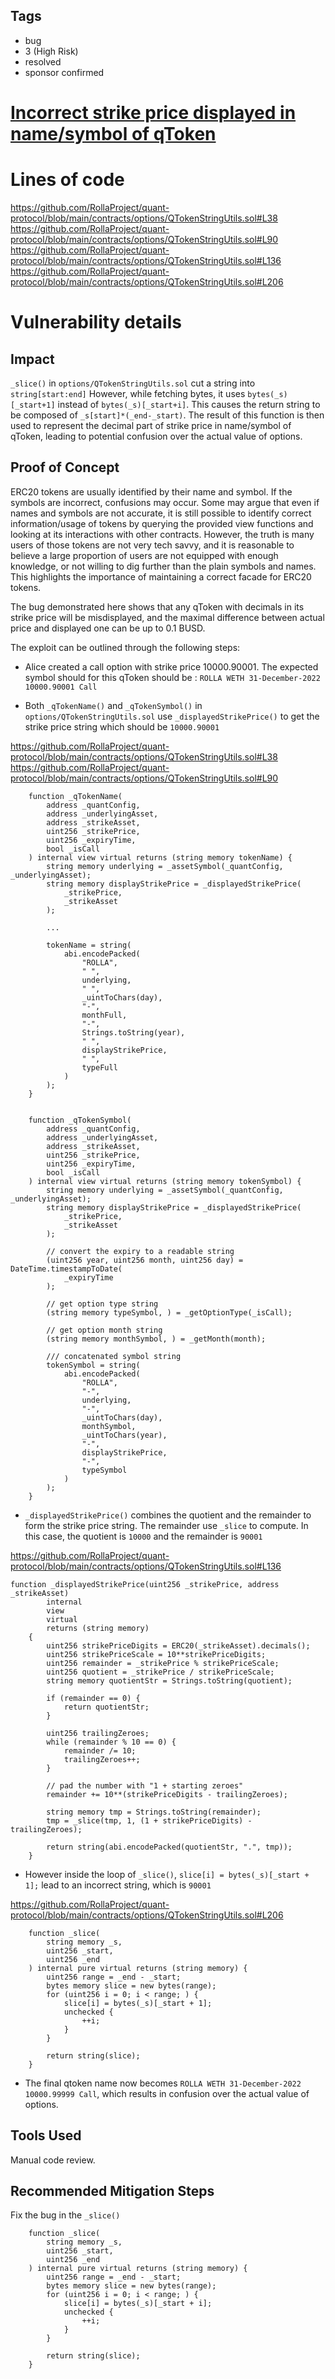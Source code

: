 ## Tags

- bug
- 3 (High Risk)
- resolved
- sponsor confirmed

# [Incorrect strike price displayed in name/symbol of qToken ](https://github.com/code-423n4/2022-03-rolla-findings/issues/28) 

# Lines of code

https://github.com/RollaProject/quant-protocol/blob/main/contracts/options/QTokenStringUtils.sol#L38
https://github.com/RollaProject/quant-protocol/blob/main/contracts/options/QTokenStringUtils.sol#L90
https://github.com/RollaProject/quant-protocol/blob/main/contracts/options/QTokenStringUtils.sol#L136
https://github.com/RollaProject/quant-protocol/blob/main/contracts/options/QTokenStringUtils.sol#L206


# Vulnerability details

## Impact

`_slice()` in `options/QTokenStringUtils.sol` cut a string into `string[start:end]` However, while fetching bytes, it uses `bytes(_s)[_start+1]` instead of `bytes(_s)[_start+i]`. This causes the return string to be composed of `_s[start]*(_end-_start)`. The result of this function is then used to represent the decimal part of strike price in name/symbol of qToken, leading to potential confusion over the actual value of options.


## Proof of Concept

ERC20 tokens are usually identified by their name and symbol. If the symbols are incorrect, confusions may occur. Some may argue that even if names and symbols are not accurate, it is still possible to identify correct information/usage of tokens by querying the provided view functions and looking at its interactions with other contracts. However, the truth is many users of those tokens are not very tech savvy, and it is reasonable to believe a large proportion of users are not equipped with enough knowledge, or not willing to dig further than the plain symbols and names. This highlights the importance of maintaining a correct facade for ERC20 tokens.

The bug demonstrated here shows that any qToken with decimals in its strike price will be misdisplayed, and the maximal difference between actual price and displayed one can be up to 0.1 BUSD.

The exploit can be outlined through the following steps:

* Alice created a call option with strike price 10000.90001. The expected symbol should for this qToken should be : `ROLLA WETH 31-December-2022 10000.90001 Call`

* Both `_qTokenName()` and `_qTokenSymbol()` in `options/QTokenStringUtils.sol` use `_displayedStrikePrice()` to get the strike price string which should be `10000.90001`

https://github.com/RollaProject/quant-protocol/blob/main/contracts/options/QTokenStringUtils.sol#L38
https://github.com/RollaProject/quant-protocol/blob/main/contracts/options/QTokenStringUtils.sol#L90

```
    function _qTokenName(
        address _quantConfig,
        address _underlyingAsset,
        address _strikeAsset,
        uint256 _strikePrice,
        uint256 _expiryTime,
        bool _isCall
    ) internal view virtual returns (string memory tokenName) {
        string memory underlying = _assetSymbol(_quantConfig, _underlyingAsset);
        string memory displayStrikePrice = _displayedStrikePrice(
            _strikePrice,
            _strikeAsset
        );
		
        ...
		
        tokenName = string(
            abi.encodePacked(
                "ROLLA",
                " ",
                underlying,
                " ",
                _uintToChars(day),
                "-",
                monthFull,
                "-",
                Strings.toString(year),
                " ",
                displayStrikePrice,
                " ",
                typeFull
            )
        );
    }
```

```

    function _qTokenSymbol(
        address _quantConfig,
        address _underlyingAsset,
        address _strikeAsset,
        uint256 _strikePrice,
        uint256 _expiryTime,
        bool _isCall
    ) internal view virtual returns (string memory tokenSymbol) {
        string memory underlying = _assetSymbol(_quantConfig, _underlyingAsset);
        string memory displayStrikePrice = _displayedStrikePrice(
            _strikePrice,
            _strikeAsset
        );

        // convert the expiry to a readable string
        (uint256 year, uint256 month, uint256 day) = DateTime.timestampToDate(
            _expiryTime
        );

        // get option type string
        (string memory typeSymbol, ) = _getOptionType(_isCall);

        // get option month string
        (string memory monthSymbol, ) = _getMonth(month);

        /// concatenated symbol string
        tokenSymbol = string(
            abi.encodePacked(
                "ROLLA",
                "-",
                underlying,
                "-",
                _uintToChars(day),
                monthSymbol,
                _uintToChars(year),
                "-",
                displayStrikePrice,
                "-",
                typeSymbol
            )
        );
    }
```

* `_displayedStrikePrice()` combines the quotient and the remainder to form the strike price string. The remainder use `_slice` to compute. In this case, the quotient is `10000` and the remainder is `90001`

https://github.com/RollaProject/quant-protocol/blob/main/contracts/options/QTokenStringUtils.sol#L136
```
function _displayedStrikePrice(uint256 _strikePrice, address _strikeAsset)
        internal
        view
        virtual
        returns (string memory)
    {
        uint256 strikePriceDigits = ERC20(_strikeAsset).decimals();
        uint256 strikePriceScale = 10**strikePriceDigits;
        uint256 remainder = _strikePrice % strikePriceScale;
        uint256 quotient = _strikePrice / strikePriceScale;
        string memory quotientStr = Strings.toString(quotient);

        if (remainder == 0) {
            return quotientStr;
        }

        uint256 trailingZeroes;
        while (remainder % 10 == 0) {
            remainder /= 10;
            trailingZeroes++;
        }

        // pad the number with "1 + starting zeroes"
        remainder += 10**(strikePriceDigits - trailingZeroes);

        string memory tmp = Strings.toString(remainder);
        tmp = _slice(tmp, 1, (1 + strikePriceDigits) - trailingZeroes);

        return string(abi.encodePacked(quotientStr, ".", tmp));
    }
```

* However inside the loop of `_slice()`, `slice[i] = bytes(_s)[_start + 1];` lead to an incorrect string, which is `90001`

https://github.com/RollaProject/quant-protocol/blob/main/contracts/options/QTokenStringUtils.sol#L206

```
    function _slice(
        string memory _s,
        uint256 _start,
        uint256 _end
    ) internal pure virtual returns (string memory) {
        uint256 range = _end - _start;
        bytes memory slice = new bytes(range);
        for (uint256 i = 0; i < range; ) {
            slice[i] = bytes(_s)[_start + 1];
            unchecked {
                ++i;
            }
        }

        return string(slice);
    }
```

* The final qtoken name now becomes `ROLLA WETH 31-December-2022 10000.99999 Call`, which results in confusion over the actual value of options.

## Tools Used

Manual code review.

## Recommended Mitigation Steps

Fix the bug in the `_slice()`

```
    function _slice(
        string memory _s,
        uint256 _start,
        uint256 _end
    ) internal pure virtual returns (string memory) {
        uint256 range = _end - _start;
        bytes memory slice = new bytes(range);
        for (uint256 i = 0; i < range; ) {
            slice[i] = bytes(_s)[_start + i];
            unchecked {
                ++i;
            }
        }

        return string(slice);
    }
```


